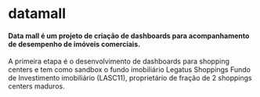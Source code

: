 # datamall
#### Data mall é um projeto de criação de dashboards para acompanhamento de desempenho de imóveis comerciais. 
A primeira etapa é o desenvolvimento de dashboards para shopping centers e tem como sandbox o fundo imobiliário Legatus Shoppings Fundo de Investimento imobiliário (LASC11), proprietário de fração de 2 shoppings centers maduros.
